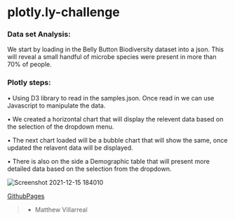 # plotly.ly-challenge

### Data set Analysis:

We start by loading in the Belly Button Biodiversity dataset into a json. This will reveal a small handful of microbe species were present in more than 70% of people.

### Plotly steps:


• Using D3 library to read in the samples.json. Once read in we can use Javascript to manipulate the data.

• We created a horizontal chart that will display the relevent data based on the selection of the dropdown menu.

• The next chart loaded will be a bubble chart that will show the same, once updated the relavent data will be displayed.

• There is also on the side a Demographic table that will present more detailed data based on the selection from the dropdown.

![Screenshot 2021-12-15 184010](https://user-images.githubusercontent.com/81705144/146286875-64589644-7695-42fb-8988-2547b6710596.png)

[GithubPages](https://mvillarreal88.github.io/bellybutton-plotly-analysis/)

>- Matthew Villarreal
